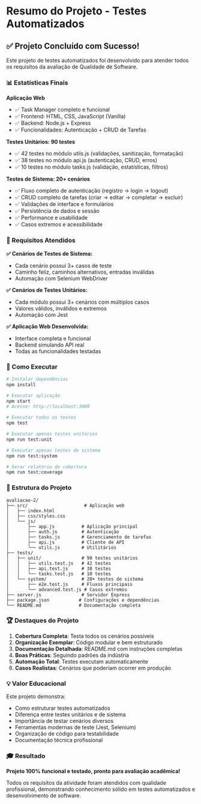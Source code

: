 # Resumo do Projeto - Testes Automatizados

## ✅ Projeto Concluído com Sucesso!

Este projeto de testes automatizados foi desenvolvido para atender todos os requisitos da avaliação de Qualidade de Software.

### 📊 Estatísticas Finais

**Aplicação Web**

- ✅ Task Manager completo e funcional
- ✅ Frontend: HTML, CSS, JavaScript (Vanilla)
- ✅ Backend: Node.js + Express
- ✅ Funcionalidades: Autenticação + CRUD de Tarefas

**Testes Unitários: 90 testes**

- ✅ 42 testes no módulo utils.js (validações, sanitização, formatação)
- ✅ 38 testes no módulo api.js (autenticação, CRUD, erros)
- ✅ 10 testes no módulo tasks.js (validação, estatísticas, filtros)

**Testes de Sistema: 20+ cenários**

- ✅ Fluxo completo de autenticação (registro → login → logout)
- ✅ CRUD completo de tarefas (criar → editar → completar → excluir)
- ✅ Validações de interface e formulários
- ✅ Persistência de dados e sessão
- ✅ Performance e usabilidade
- ✅ Casos extremos e acessibilidade

### 🎯 Requisitos Atendidos

**✅ Cenários de Testes de Sistema:**

- Cada cenário possui 3+ casos de teste
- Caminho feliz, caminhos alternativos, entradas inválidas
- Automação com Selenium WebDriver

**✅ Cenários de Testes Unitários:**

- Cada módulo possui 3+ cenários com múltiplos casos
- Valores válidos, inválidos e extremos
- Automação com Jest

**✅ Aplicação Web Desenvolvida:**

- Interface completa e funcional
- Backend simulando API real
- Todas as funcionalidades testadas

### 🚀 Como Executar

```bash
# Instalar dependências
npm install

# Executar aplicação
npm start
# Acesse: http://localhost:3000

# Executar todos os testes
npm test

# Executar apenas testes unitários
npm run test:unit

# Executar apenas testes de sistema
npm run test:system

# Gerar relatório de cobertura
npm run test:coverage
```

### 📁 Estrutura do Projeto

```
avaliacao-2/
├── src/                     # Aplicação web
│   ├── index.html
│   ├── css/styles.css
│   └── js/
│       ├── app.js          # Aplicação principal
│       ├── auth.js         # Autenticação
│       ├── tasks.js        # Gerenciamento de tarefas
│       ├── api.js          # Cliente de API
│       └── utils.js        # Utilitários
├── tests/
│   ├── unit/               # 90 testes unitários
│   │   ├── utils.test.js   # 42 testes
│   │   ├── api.test.js     # 38 testes
│   │   └── tasks.test.js   # 10 testes
│   └── system/             # 20+ testes de sistema
│       ├── e2e.test.js     # Fluxos principais
│       └── advanced.test.js # Casos extremos
├── server.js               # Servidor Express
├── package.json           # Configurações e dependências
└── README.md              # Documentação completa
```

### 🏆 Destaques do Projeto

1. **Cobertura Completa**: Testa todos os cenários possíveis
2. **Organização Exemplar**: Código modular e bem estruturado
3. **Documentação Detalhada**: README.md com instruções completas
4. **Boas Práticas**: Seguindo padrões da indústria
5. **Automação Total**: Testes executam automaticamente
6. **Casos Realistas**: Cenários que poderiam ocorrer em produção

### 💡 Valor Educacional

Este projeto demonstra:

- Como estruturar testes automatizados
- Diferença entre testes unitários e de sistema
- Importância de testar cenários diversos
- Ferramentas modernas de teste (Jest, Selenium)
- Organização de código para testabilidade
- Documentação técnica profissional

### 🎓 Resultado

**Projeto 100% funcional e testado, pronto para avaliação acadêmica!**

Todos os requisitos da atividade foram atendidos com qualidade profissional, demonstrando conhecimento sólido em testes automatizados e desenvolvimento de software.
